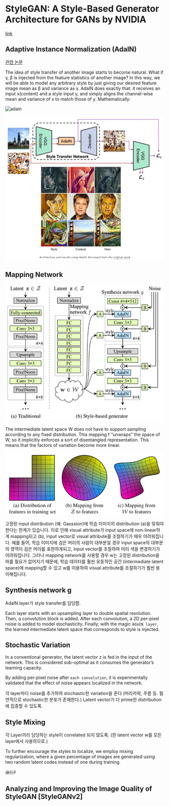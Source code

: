 # StyleGAN: A Style-Based Generator Architecture for GANs by NVIDIA

[link](https://arxiv.org/pdf/1812.04948.pdf)


## Adaptive Instance Normalization (AdaIN)

[관련 논문](https://arxiv.org/abs/1703.06868)

The idea of style transfer of another image starts to become natural. What if γ, β is injected from the feature statistics of another image? In this way, we will be able to model any arbitrary style by just giving our desired feature image mean as β and variance as γ. AdaIN does exactly that: it receives an input x(content) and a style input y, and simply aligns the channel-wise mean and variance of x to match those of y. Mathematically:

![adain](https://miro.medium.com/max/834/1*4UTl7uLOoIpDepTanCaF7w.png)

![adain](adain_style_transfer.png)

## Mapping Network

![stylegan](stylegan.png)

The intermediate latent space W does not have to support sampling according to any fixed distribution. This mapping f “unwraps” the space of W, so it implicitly enforces a sort of disentangled representation. This means that the factors of variation become more linear.

![dis](disentanglement.png)

고정된 input distribution (예: Gaussion)에 학습 이미지의 distribution (a)을 맞춰야 한다는 한계가 있습니다. 이로 인해 visual attribute가 input space에 non-linear하게 mapping되고 (b), input vector로 visual attribute를 조절하기가 매우 어려워집니다. 예를 들어, 학습 이미지에 검은 머리의 사람이 대부분일 경우 input space의 대부분의 영역이 검은 머리를 표현하게되고, input vector를 조절하여 머리 색을 변경하기가 어려워집니다. 그러나 mapping network를 사용할 경우 w는 고정된 distribution을 따를 필요가 없어지기 때문에, 학습 데이터를 훨씬 유동적인 공간 (intermediate latent space)에 mapping할 수 있고  w를 이용하여 visual attribute를 조절하기가 훨씬 용이해집니다.

## Synthesis network g

AdaIN layer가 style transfer를 담당함.

Each layer starts with an upsampling layer to double spatial resolution. Then, a convolution block is added. After each convolution, a 2D per-pixel noise is added to model stochasticity. Finally, with the magic `AdaIN layer`, the learned intermediate latent space that corresponds to style is injected.


## Stochastic Variation

In a conventional generator, the latent vector z is fed in the input of the network. This is considered sub-optimal as it consumes the generator’s learning capacity.

By adding per-pixel noise after `each convolution`, it is experimentally validated that the effect of noise appears localized in the network.

각 layer마다 noise를 추가하여 stochastic한 variation을 준다 (머리카락, 주름 등. 필연적으로 stochastic한 분포가 존재한다.) Latent vector가 더 prime한 distribution에 집중할 수 있도록.

## Style Mixing

각 Layer끼리 담당하는 style이 correlated 되지 않도록. (한 latent vector w를 모든 layer에서 사용하므로.)

To further encourage the styles to localize, we employ mixing regularization, where a given percentage of images are generated using two random latent codes instead of one
during training.

~~코드?~~

## Analyzing and Improving the Image Quality of StyleGAN [StyleGANv2]